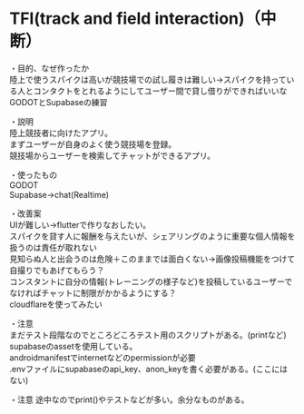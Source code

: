 # TFI(track and field interaction)（中断）

・目的、なぜ作ったか  
陸上で使うスパイクは高いが競技場での試し履きは難しい→スパイクを持っている人とコンタクトをとれるようにしてユーザー間で貸し借りができればいいな  
GODOTとSupabaseの練習

・説明  
陸上競技者に向けたアプリ。  
まずユーザーが自身のよく使う競技場を登録。  
競技場からユーザーを検索してチャットができるアプリ。  


・使ったもの  
GODOT  
Supabase→chat(Realtime)  

・改善案  
UIが難しい→flutterで作りなおしたい。    
スパイクを貸す人に報酬を与えたいが、シェアリングのように重要な個人情報を扱うのは責任が取れない  
見知らぬ人と出会うのは危険＋このままでは面白くない→画像投稿機能をつけて自撮りでもあげてもらう？  
コンスタントに自分の情報(トレーニングの様子など)を投稿しているユーザーでなければチャットに制限がかかるようにする？  
cloudflareを使ってみたい

・注意  
まだテスト段階なのでところどころテスト用のスクリプトがある。(printなど)  
supabaseのassetを使用している。  
androidmanifestでinternetなどのpermissionが必要  
.envファイルにsupabaseのapi_key、anon_keyを書く必要がある。(ここにはない)  


・注意
途中なのでprint()やテストなどが多い。余分なものがある。
